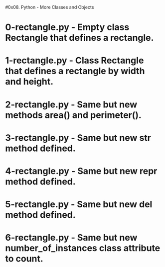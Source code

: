 #0x08. Python - More Classes and Objects
# 0-rectangle.py - Empty class Rectangle that defines a rectangle.
# 1-rectangle.py - Class Rectangle that defines a rectangle by width and height.
# 2-rectangle.py - Same but new methods area() and perimeter().
# 3-rectangle.py - Same but new __str__ method defined.
# 4-rectangle.py - Same but new __repr__ method defined.
# 5-rectangle.py - Same but new __del__ method defined.
# 6-rectangle.py - Same but new number_of_instances class attribute to count.

